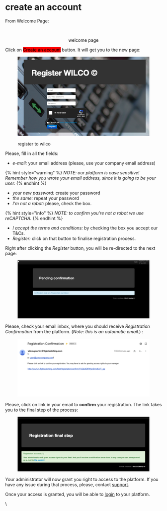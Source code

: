 # create an account

From Welcome Page:

<div align="center" data-full-width="true">

<figure><img src="../../../.gitbook/assets/Screenshot 2023-07-12 at 11.50.34.png" alt="" width="563"><figcaption><p>welcome page</p></figcaption></figure>

</div>

Click on <mark style="background-color:red;">Create an account</mark> button. It will get you to the new page:

<figure><img src="../../../.gitbook/assets/Screenshot 2023-01-24 at 08.31.21.png" alt=""><figcaption><p>register to wilco</p></figcaption></figure>

Please, fill in all the fields:&#x20;

* _e-mail:_ your email address (please, use your company email address)&#x20;

{% hint style="warning" %}
_NOTE: our platform is case sensitive! Remember how you wrote your email address, since it is going to be your user._
{% endhint %}

* _your new password:_ create your password&#x20;
* _the same:_ repeat your password
* _I'm not a robot:_ please, check the box.&#x20;

{% hint style="info" %}
_NOTE: to confirm you’re not a robot we use reCAPTCHA._
{% endhint %}

* _I accept the terms and conditions:_ by checking the box you accept our T\&Cs.&#x20;
* _Register:_ click on that button to finalise registration process.&#x20;

Right after clicking the _Register_ button, you will be re-directed to the next page:&#x20;

<figure><img src="../../../.gitbook/assets/Screenshot 2023-01-27 at 11.24.28.png" alt=""><figcaption></figcaption></figure>

Please, check your email inbox, where you should receive _Registration Confirmation_ from the platform. (_Note: this is an automatic email_.) :&#x20;

<figure><img src="../../../.gitbook/assets/register.png" alt=""><figcaption></figcaption></figure>

Please, click on link in your email to **confirm** your registration. The link takes you to the final step of the process:

<figure><img src="../../../.gitbook/assets/Screenshot 2023-01-27 at 11.36.29.png" alt=""><figcaption></figcaption></figure>

Your administrator will now grant you right to access to the platform. If you have any issue during that process, please, contact [support](http://localhost:5000/u/korrTCM5SdaFJ29m0LZWw07xLi82).&#x20;

Once your access is granted,  you will be able to [login](login/) to your platform.

\
